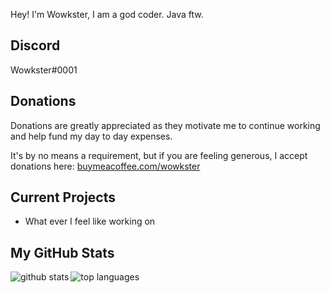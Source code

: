 Hey! I'm Wowkster, I am a god coder. Java ftw.

## Discord
Wowkster#0001

## Donations
Donations are greatly appreciated as they motivate me to continue working and help fund my day to day expenses.

It's by no means a requirement, but if you are feeling generous, I accept donations here: <a href="https://www.buymeacoffee.com/wowkster">buymeacoffee.com/wowkster</a>

## Current Projects

* What ever I feel like working on

## My GitHub Stats

<a href="https://github.com/anuraghazra/github-readme-stats">  
  <img align="left" alt="github stats" src="https://github-readme-stats.vercel.app/api?username=wowkster&count_private=true&include_all_commits=true&show_icons=true&theme=algolia" />
  <img align="left" alt="top languages" src="https://github-readme-stats.vercel.app/api/top-langs/?username=wowkster&layout=compact&theme=algolia" />
</a>  
